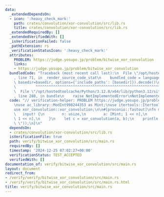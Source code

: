 ```yaml
---
data:
  _extendedDependsOn:
  - icon: ':heavy_check_mark:'
    path: crates/convolution/xor-convolution/src/lib.rs
    title: crates/convolution/xor-convolution/src/lib.rs
  _extendedRequiredBy: []
  _extendedVerifiedWith: []
  _isVerificationFailed: false
  _pathExtension: rs
  _verificationStatusIcon: ':heavy_check_mark:'
  attributes:
    PROBLEM: https://judge.yosupo.jp/problem/bitwise_xor_convolution
    links:
    - https://judge.yosupo.jp/problem/bitwise_xor_convolution
  bundledCode: "Traceback (most recent call last):\n  File \"/opt/hostedtoolcache/Python/3.12.8/x64/lib/python3.12/site-packages/onlinejudge_verify/documentation/build.py\"\
    , line 71, in _render_source_code_stat\n    bundled_code = language.bundle(stat.path,\
    \ basedir=basedir, options={'include_paths': [basedir]}).decode()\n          \
    \         ^^^^^^^^^^^^^^^^^^^^^^^^^^^^^^^^^^^^^^^^^^^^^^^^^^^^^^^^^^^^^^^^^^^^^^^^^^^^^^^^^\n\
    \  File \"/opt/hostedtoolcache/Python/3.12.8/x64/lib/python3.12/site-packages/onlinejudge_verify/languages/rust.py\"\
    , line 288, in bundle\n    raise NotImplementedError\nNotImplementedError\n"
  code: "// verification-helper: PROBLEM https://judge.yosupo.jp/problem/bitwise_xor_convolution\n\
    \nuse ac_library::ModInt998244353 as Mint;\nuse itertools::Itertools;\nuse proconio::input;\n\
    use xor_convolution::xor_convolution;\n\n#[proconio::fastout]\nfn main() {\n \
    \   input! {\n        n: usize,\n        a: [Mint; 1 << n],\n        b: [Mint;\
    \ 1 << n],\n    }\n    let c = xor_convolution(a, b);\n    println!(\"{}\", c.iter().join(\"\
    \ \"));\n}\n"
  dependsOn:
  - crates/convolution/xor-convolution/src/lib.rs
  isVerificationFile: true
  path: verify/bitwise_xor_convolution/src/main.rs
  requiredBy: []
  timestamp: '2024-12-25 07:02:27+00:00'
  verificationStatus: TEST_ACCEPTED
  verifiedWith: []
documentation_of: verify/bitwise_xor_convolution/src/main.rs
layout: document
redirect_from:
- /verify/verify/bitwise_xor_convolution/src/main.rs
- /verify/verify/bitwise_xor_convolution/src/main.rs.html
title: verify/bitwise_xor_convolution/src/main.rs
---
```

